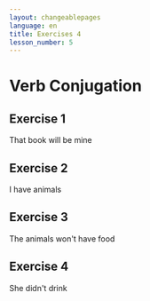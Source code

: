 ```yaml
---
layout: changeablepages
language: en
title: Exercises 4
lesson_number: 5
---
```


# Verb Conjugation

## Exercise 1
That book will be mine
<div id="exerciseContainer1"></div>

## Exercise 2
I have animals
<div id="exerciseContainer2"></div>

## Exercise 3
The animals won't have food
<div id="exerciseContainer3"></div>

## Exercise 4
She didn't drink
<div id="exerciseContainer4"></div>

<script src="exercise.js"></script>
<script>
    document.addEventListener('DOMContentLoaded', function() {
        console.log('DOM fully loaded and parsed');
        const language = '{{ page.language }}'; // Get the language from the front matter

        // Exercise 1
        generateExercise(
            'exerciseContainer1',
            'Atsel bukeon s __ ayeos',
            ['ib', 'ir', 'ip'],
            'ib',
            language
        );

        // Exercise 2 (Example for another sentence)
        generateExercise(
            'exerciseContainer2',
            'Aye hab__ animalseon',
            ['ib', 'ir', 'ip'],
            'ir',
            language
        );

        generateExercise(
            'exerciseContainer3',
            'Animalseon hab__ namnemeon nek',
            ['ib', 'ir', 'ip'],
            'ib',
            language
        );

        generateExercise(
            'exerciseContainer4',
            'A beab__ nek',
            ['ib', 'ir', 'ip'],
            'ip',
            language
        );
    });
</script>
